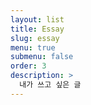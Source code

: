 ```yaml
---
layout: list
title: Essay
slug: essay
menu: true
submenu: false
order: 3
description: >
  내가 쓰고 싶은 글
---
```

